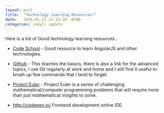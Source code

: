 ```yaml
---
layout: post
title:  "Technology Learning Resources!"
date:   2016-01-23 21:14:30 -0500
categories: jekyll update
---
```

Here is a list of Good technology learning resources..

* [Code School][code-school] - Good resource to learn AngularJS and other technologies.

* [Github][git-learn] - This teaches the basics, there is also a link for the advanced topics, I use Git regularly at work and home and I still find it useful to brush up few commands that I tend to forget.

* [Project Euler][project-euler] - Project Euler is a series of challenging mathematical/computer programming problems that will require more than just mathematical insights to solve.
* http://codepen.io/ Frontend development online IDE.

[project-euler]: https://projecteuler.net/

[git-learn]: https://try.github.io/levels/1/challenges/1

[code-school]: https://www.codeschool.com/learn
